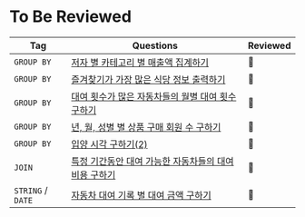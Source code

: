 # To Be Reviewed

| Tag        | Questions | Reviewed |
|------------| ---|----------|
| `GROUP BY` |  [저자 별 카테고리 별 매출액 집계하기](https://school.programmers.co.kr/learn/courses/30/lessons/144856) | 💙       |
| `GROUP BY` | [즐겨찾기가 가장 많은 식당 정보 출력하기](https://school.programmers.co.kr/learn/courses/30/lessons/131123) | 💙       |
| `GROUP BY` |  [대여 횟수가 많은 자동차들의 월별 대여 횟수 구하기](https://school.programmers.co.kr/learn/courses/30/lessons/151139) | 💙         |
| `GROUP BY` |  [년, 월, 성별 별 상품 구매 회원 수 구하기](https://school.programmers.co.kr/learn/courses/30/lessons/131532) |    💙      |
| `GROUP BY` |  [입양 시각 구하기(2)](https://school.programmers.co.kr/learn/courses/30/lessons/59413) |    🧡    |
| `JOIN` | [특정 기간동안 대여 가능한 자동차들의 대여비용 구하기](https://school.programmers.co.kr/learn/courses/30/lessons/157339) |    🧡     |
| `STRING` / `DATE` | [자동차 대여 기록 별 대여 금액 구하기](https://school.programmers.co.kr/learn/courses/30/lessons/151141) |   🧡   |
